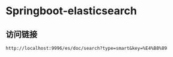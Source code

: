 # Springboot-elasticsearch 
## 访问链接
```
http://localhost:9996/es/doc/search?type=smart&key=%E4%B8%89
```
